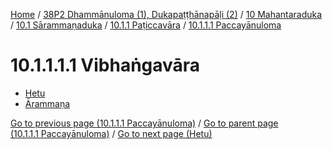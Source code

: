 
[Home](/) / [38P2 Dhammānuloma (1), Dukapaṭṭhānapāḷi (2)](../../../...md) / [10 Mahantaraduka](../../...md) / [10.1 Sārammaṇaduka](../...md) / [10.1.1 Paṭiccavāra](...md) / [10.1.1.1 Paccayānuloma](../38P2/10/10.1/10.1.1/10.1.1.1.md)

# 10.1.1.1.1 Vibhaṅgavāra

* [Hetu](10.1.1.1.1/Hetu.md)
* [Ārammaṇa](10.1.1.1.1/Arammana.md)

[Go to previous page (10.1.1.1 Paccayānuloma)](../38P2/10/10.1/10.1.1/10.1.1.1.md) / [Go to parent page (10.1.1.1 Paccayānuloma)](../38P2/10/10.1/10.1.1/10.1.1.1.md) / [Go to next page (Hetu)](10.1.1.1.1/Hetu.md)


